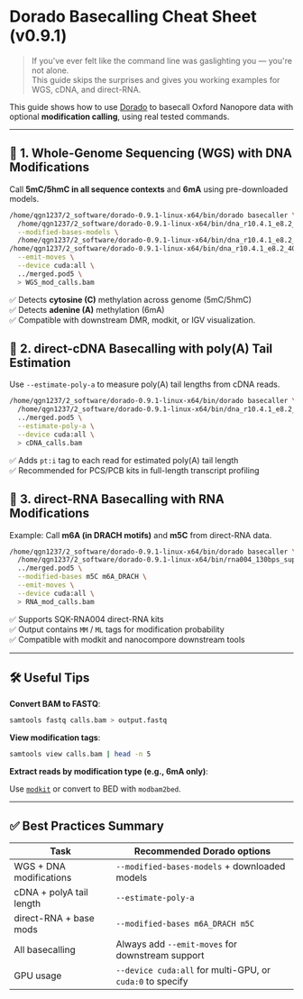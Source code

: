 # Dorado Basecalling Cheat Sheet (v0.9.1)

> If you've ever felt like the command line was gaslighting you — you're not alone.  
> This guide skips the surprises and gives you working examples for WGS, cDNA, and direct-RNA.

This guide shows how to use [Dorado](https://github.com/nanoporetech/dorado) to basecall Oxford Nanopore data with optional **modification calling**, using real tested commands.

---

## 🧬 1. Whole-Genome Sequencing (WGS) with DNA Modifications

Call **5mC/5hmC in all sequence contexts** and **6mA** using pre-downloaded models.

```bash
/home/qgn1237/2_software/dorado-0.9.1-linux-x64/bin/dorado basecaller \
  /home/qgn1237/2_software/dorado-0.9.1-linux-x64/bin/dna_r10.4.1_e8.2_400bps_hac@v5.0.0 \
  --modified-bases-models \
  /home/qgn1237/2_software/dorado-0.9.1-linux-x64/bin/dna_r10.4.1_e8.2_400bps_hac@v5.0.0_5mC_5hmC@v3,\
/home/qgn1237/2_software/dorado-0.9.1-linux-x64/bin/dna_r10.4.1_e8.2_400bps_hac@v5.0.0_6mA@v3 \
  --emit-moves \
  --device cuda:all \
  ../merged.pod5 \
  > WGS_mod_calls.bam
  ```

✅ Detects **cytosine (C)** methylation across genome (5mC/5hmC)  
✅ Detects **adenine (A)** methylation (6mA)  
✅ Compatible with downstream DMR, modkit, or IGV visualization.

## 🔬 2. direct-cDNA Basecalling with poly(A) Tail Estimation

Use `--estimate-poly-a` to measure poly(A) tail lengths from cDNA reads.

```bash
/home/qgn1237/2_software/dorado-0.9.1-linux-x64/bin/dorado basecaller \
  /home/qgn1237/2_software/dorado-0.9.1-linux-x64/bin/dna_r10.4.1_e8.2_400bps_hac@v5.0.0 \
  ../merged.pod5 \
  --estimate-poly-a \
  --device cuda:all \
  > cDNA_calls.bam
```


✅ Adds `pt:i` tag to each read for estimated poly(A) tail length  
✅ Recommended for PCS/PCB kits in full-length transcript profiling

## 🧫 3. direct-RNA Basecalling with RNA Modifications

Example: Call **m6A (in DRACH motifs)** and **m5C** from direct-RNA data.

```bash
/home/qgn1237/2_software/dorado-0.9.1-linux-x64/bin/dorado basecaller \
  /home/qgn1237/2_software/dorado-0.9.1-linux-x64/bin/rna004_130bps_sup@v5.1.0/ \
  ../merged.pod5 \
  --modified-bases m5C m6A_DRACH \
  --emit-moves \
  --device cuda:all \
  > RNA_mod_calls.bam
```

✅ Supports SQK-RNA004 direct-RNA kits  
✅ Output contains `MM` / `ML` tags for modification probability  
✅ Compatible with modkit and nanocompore downstream tools

---

## 🛠️ Useful Tips

**Convert BAM to FASTQ**:

```bash
samtools fastq calls.bam > output.fastq
```

**View modification tags**:

```bash
samtools view calls.bam | head -n 5
```

**Extract reads by modification type (e.g., 6mA only)**:

Use [`modkit`](https://github.com/nanoporetech/modkit) or convert to BED with `modbam2bed`.

---

## ✅ Best Practices Summary

| Task | Recommended Dorado options |
|------|-----------------------------|
| WGS + DNA modifications | `--modified-bases-models` + downloaded models |
| cDNA + polyA tail length | `--estimate-poly-a` |
| direct-RNA + base mods | `--modified-bases m6A_DRACH m5C` |
| All basecalling | Always add `--emit-moves` for downstream support |
| GPU usage | `--device cuda:all` for multi-GPU, or `cuda:0` to specify |
